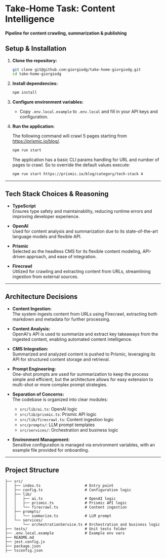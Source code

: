 # Take-Home Task: Content Intelligence

#### Pipeline for content crawling, summarization & publishing

## Setup & Installation

1.  **Clone the repository:**

    ```sh
    git clone git@github.com:giorgiodg/take-home-giorgiodg.git
    cd take-home-giorgiodg
    ```

2.  **Install dependencies:**

    ```sh
    npm install
    ```

3.  **Configure environment variables:**

    - Copy `.env.local.example` to `.env.local` and fill in your API keys and configuration.

4.  **Run the application:**

    The following command will crawl 5 pages starting from https://prismic.io/blog/.

    ```sh
    npm run start
    ```

    The application has a basic CLI params handling for URL and number of pages to crawl.
    So to override the default values execute:

    ```sh
    npm run start https://prismic.io/blog/category/tech-stack 4
    ```

---

## Tech Stack Choices & Reasoning

- **TypeScript**  
  Ensures type safety and maintainability, reducing runtime errors and improving developer experience.

- **OpenAI**  
  Used for content analysis and summarization due to its state-of-the-art language models and flexible API.

- **Prismic**  
  Selected as the headless CMS for its flexible content modeling, API-driven approach, and ease of integration.

- **Firecrawl**  
  Utilized for crawling and extracting content from URLs, streamlining ingestion from external sources.

---

## Architecture Decisions

- **Content Ingestion:**  
  The system ingests content from URLs using Firecrawl, extracting both markdown and metadata for further processing.

- **Content Analysis:**  
  OpenAI's API is used to summarize and extract key takeaways from the ingested content, enabling automated content intelligence.

- **CMS Integration:**  
  Summarized and analyzed content is pushed to Prismic, leveraging its API for structured content storage and retrieval.

- **Prompt Engineering:**  
  One-shot prompts are used for summarization to keep the process simple and efficient, but the architecture allows for easy extension to multi-shot or more complex prompt strategies.

- **Separation of Concerns:**  
  The codebase is organized into clear modules:

  - `src/lib/ai.ts`: OpenAI logic
  - `src/lib/prismic.ts`: Prismic API logic
  - `src/lib/firecrawl.ts`: Content ingestion logic
  - `src/prompts/`: LLM prompt templates
  - `src/services/`: Orchestration and business logic

- **Environment Management:**  
  Sensitive configuration is managed via environment variables, with an example file provided for onboarding.

---

## Project Structure

```plaintext
├── src/
│   ├── index.ts                    # Entry point
│   ├── config.ts                   # Configuration logic
│   ├── lib/
│   │   ├── ai.ts                   # OpenAI logic
│   │   ├── prismic.ts              # Prismic API logic
│   │   └── firecrawl.ts            # Content ingestion
│   ├── prompts/
│   |   └── summarize.ts            # LLM prompt
│   └── services/
│       └── orchestrationService.ts # Orchestration and business logic
├── tests/                          # Unit tests folder
├── .env.local.example              # Example env vars
├── README.md
├── jest.config.js
├── package.json
├── tsconfig.json
```
